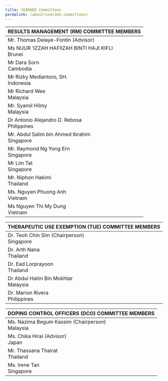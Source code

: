 ```yaml
---
title: SEARADO Committees
permalink: /about/searado-committees/
---
```

| RESULTS MANAGEMENT (RM) COMMITTEE MEMBERS |
| --- |
| Mr. Thomas Delaye-Fontin (Advisor) |
| Ms NUUR ‘IZZAH HAFIIZAH BINTI HAJI KIFLI<br>Brunei |
| Mr Dara Sorn<br>Cambodia |
| Mr Rizky Mediantoro, SH.<br>Indonesia |
| Mr Richard Wee<br>Malaysia |
| Mr. Syamil Hilmy<br>Malaysia |
| Dr Antonio Alejandro D. Rebosa<br>Philippines |
| Mr. Abdul Salim bin Ahmed Ibrahim<br>Singapore |  
| Mr. Raymond Ng Yong Ern<br>Singapore |
| Mr Lim Tat<br>Singapore |
| Mr. Niphon Hakimi<br>Thailand |
| Ms. Nguyen Phuong Anh<br>Vietnam |
| Ms Nguyen Thi My Dung<br>Vietnam |

| THERAPEUTIC USE EXEMPTION (TUE) COMMITTEE MEMBERS |
| --- |
| Dr. Teoh Chin Sim (Chairperson)<br>Singapore |  
| Dr. Arth Nana<br>Thailand |
| Dr. Ead Lorprayoon<br>Thailand |
| Dr Abdul Halim Bin Mokhtar<br>Malaysia |
| Dr. Marion Rivera<br>Philippines |

| DOPING CONTROL OFFICERS (DCO) COMMITTEE MEMBERS |
| --- |
| Ms. Nazima Begum Kassim (Chairperson)<br>Malaysia |  
| Ms. Chika Hirai (Advisor)<br>Japan |
| Mr. Thassana Thairat<br>Thailand |
| Ms. Irene Tan<br>Singapore |
